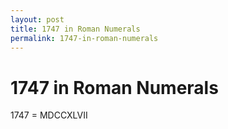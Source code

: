 ```yaml
---
layout: post
title: 1747 in Roman Numerals
permalink: 1747-in-roman-numerals
---
```


# 1747 in Roman Numerals

1747 = MDCCXLVII
